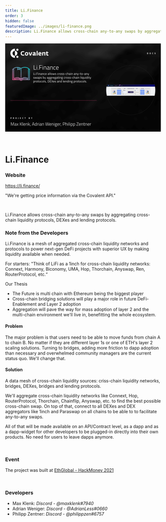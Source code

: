 ```yaml
---
title: Li.Finance
order: 3
hidden: false
featuredImage: ../images/li-finance.png
description: Li.Finance allows cross-chain any-to-any swaps by aggregating cross-chain liquidity protocols, DEXes and lending protocols.
---
```


![Li.Finance Banner](../images/li-finance.png)

&nbsp;

# Li.Finance

### Website

https://li.finance/

<Aside>

"We're getting price information via the Covalent API."

</Aside>

&nbsp;

Li.Finance allows cross-chain any-to-any swaps by aggregating cross-chain liquidity protocols, DEXes and lending protocols.

### Note from the Developers

Li.Finance is a mesh of aggregated cross-chain liquidity networks and protocols to power next-gen DeFi projects with superior UX by making liquidity available when needed.

For starters: "Think of LiFi as a 1inch for cross-chain liquidity networks: Connext, Harmony, Biconomy, UMA, Hop, Thorchain, Anyswap, Ren, RouterProtocol, etc.“


Our Thesis

* The Future is multi chain with Ethereum being the biggest player
* Cross-chain bridging solutions will play a major role in future DeFi-Enablement and Layer 2 adoption
* Aggregation will pave the way for mass adoption of layer 2 and the multi-chain environment we'll live in, benefitting the whole ecosystem.


#### Problem

The major problem is that users need to be able to move funds from chain A to chain B. No matter if they are different layer 1s or one of ETH's layer 2 scaling solutions. Turning to bridges, adding more friction to dapp adoption than necessary and overwhelmed community managers are the current status quo. We'll change that. 


#### Solution

A data mesh of cross-chain liquidity sources: criss-chain liquidity networks, bridges, DEXes, bridges and lending protocols.

We'll aggregate cross-chain liquidity networks like Connext, Hop, RouterProtocol, Thorchain, Chainflip, Anyswap, etc. to find the best possible cross-chain swap. On top of that, connect to all DEXes and DEX aggregators like 1inch and Paraswap on all chains to be able to to facilitate any-to-any swaps.

All of that will be made available on an API/Contract level, as a dapp and as a dapp-widget for other developers to be plugged-in directly into their own products. No need for users to leave dapps anymore.

&nbsp;

### Event

The project was built at [EthGlobal - HackMoney 2021](https://www.covalenthq.com/blog/ethglobal-hackmoney-winners/)

&nbsp;

### Developers

- Max Klenk: _Discord - @maxklenk#7940_
- Adrian Weniger: _Discord - @AdrianLess#0660_
- Philipp Zentner: _Discord - @philippzen#6757_